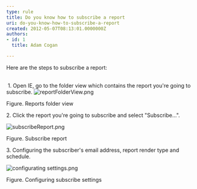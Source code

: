 ```yaml
---
type: rule
title: Do you know how to subscribe a report
uri: do-you-know-how-to-subscribe-a-report
created: 2012-05-07T08:13:01.0000000Z
authors:
- id: 1
  title: Adam Cogan

---
```


 Here are the steps to subscribe a report:


<br>​   ​1. Open IE, go to the folder view which contains the report you're going to subscribe.
![reportFolderView.png](/PublishingImages/reportFolderView.png)

Figure. Reports folder view




2. Click the report you're going to subscribe and select "Subscribe...".

![subscribeReport.png](/PublishingImages/subscribeReport.png) 

Figure. Subscribe report




3. Configuring​ the subscriber's email address, report render type and schedule.

![configurating settings.png](/PublishingImages/configurating%20settings.png) 

Figure. Configuring subscribe settings












